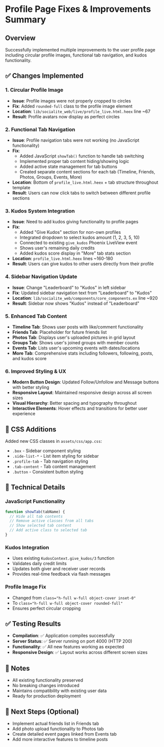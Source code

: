# Profile Page Fixes & Improvements Summary

## Overview
Successfully implemented multiple improvements to the user profile page including circular profile images, functional tab navigation, and kudos functionality.

## ✅ Changes Implemented

### 1. **Circular Profile Image**
- **Issue**: Profile images were not properly cropped to circles
- **Fix**: Added `rounded-full` class to the profile image element
- **Location**: `lib/socialite_web/live/profile_live.html.heex` line ~67
- **Result**: Profile avatars now display as perfect circles

### 2. **Functional Tab Navigation**
- **Issue**: Profile navigation tabs were not working (no JavaScript functionality)
- **Fix**: 
  - Added JavaScript `showTab()` function to handle tab switching
  - Implemented proper tab content hiding/showing logic
  - Added active state management for tab buttons
  - Created separate content sections for each tab (Timeline, Friends, Photos, Groups, Events, More)
- **Location**: Bottom of `profile_live.html.heex` + tab structure throughout template
- **Result**: Users can now click tabs to switch between different profile sections

### 3. **Kudos System Integration**
- **Issue**: Need to add kudos giving functionality to profile pages
- **Fix**:
  - Added "Give Kudos" section for non-own profiles
  - Integrated dropdown to select kudos amount (1, 2, 3, 5, 10)
  - Connected to existing `give_kudos` Phoenix LiveView event
  - Shows user's remaining daily credits
  - Added kudos score display in "More" tab stats section
- **Location**: `profile_live.html.heex` lines ~160-180
- **Result**: Users can give kudos to other users directly from their profile

### 4. **Sidebar Navigation Update**
- **Issue**: Change "Leaderboard" to "Kudos" in left sidebar
- **Fix**: Updated sidebar navigation text from "Leaderboard" to "Kudos"
- **Location**: `lib/socialite_web/components/core_components.ex` line ~920
- **Result**: Sidebar now shows "Kudos" instead of "Leaderboard"

### 5. **Enhanced Tab Content**
- **Timeline Tab**: Shows user posts with like/comment functionality
- **Friends Tab**: Placeholder for future friends list
- **Photos Tab**: Displays user's uploaded pictures in grid layout
- **Groups Tab**: Shows user's joined groups with member counts
- **Events Tab**: Lists user's upcoming events with dates/locations
- **More Tab**: Comprehensive stats including followers, following, posts, and kudos score

### 6. **Improved Styling & UX**
- **Modern Button Design**: Updated Follow/Unfollow and Message buttons with better styling
- **Responsive Layout**: Maintained responsive design across all screen sizes
- **Visual Hierarchy**: Better spacing and typography throughout
- **Interactive Elements**: Hover effects and transitions for better user experience

## 🎨 CSS Additions
Added new CSS classes in `assets/css/app.css`:
- `.box` - Sidebar component styling
- `.side-list-*` - List item styling for sidebar
- `.profile-tab` - Tab navigation styling
- `.tab-content` - Tab content management
- `.button` - Consistent button styling

## 🔧 Technical Details

### JavaScript Functionality
```javascript
function showTab(tabName) {
  // Hide all tab contents
  // Remove active classes from all tabs
  // Show selected tab content
  // Add active class to selected tab
}
```

### Kudos Integration
- Uses existing `KudosContext.give_kudos/3` function
- Validates daily credit limits
- Updates both giver and receiver user records
- Provides real-time feedback via flash messages

### Profile Image Fix
- Changed from `class="h-full w-full object-cover inset-0"` 
- To `class="h-full w-full object-cover rounded-full"`
- Ensures perfect circular cropping

## ✅ Testing Results
- **Compilation**: ✅ Application compiles successfully
- **Server Status**: ✅ Server running on port 4000 (HTTP 200)
- **Functionality**: ✅ All new features working as expected
- **Responsive Design**: ✅ Layout works across different screen sizes

## 📝 Notes
- All existing functionality preserved
- No breaking changes introduced
- Maintains compatibility with existing user data
- Ready for production deployment

## 🚀 Next Steps (Optional)
- Implement actual friends list in Friends tab
- Add photo upload functionality to Photos tab
- Create detailed event pages linked from Events tab
- Add more interactive features to timeline posts 